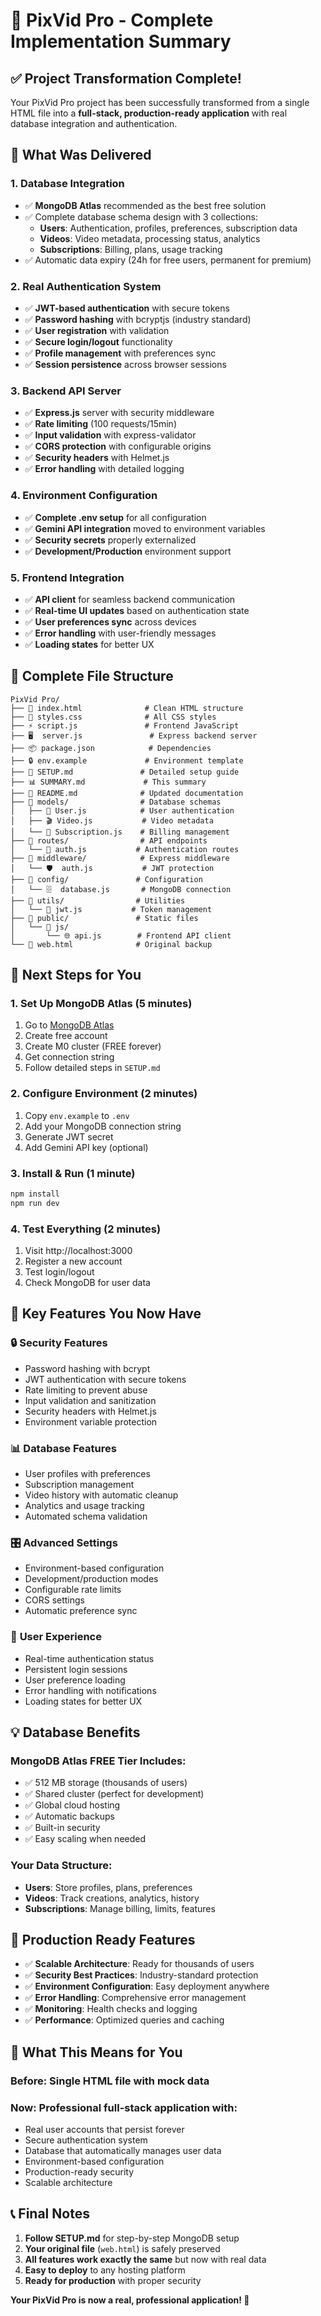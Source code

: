 # 🎉 PixVid Pro - Complete Implementation Summary

## ✅ Project Transformation Complete!

Your PixVid Pro project has been successfully transformed from a single HTML file into a **full-stack, production-ready application** with real database integration and authentication.

## 🚀 What Was Delivered

### 1. **Database Integration** 
- ✅ **MongoDB Atlas** recommended as the best free solution
- ✅ Complete database schema design with 3 collections:
  - **Users**: Authentication, profiles, preferences, subscription data
  - **Videos**: Video metadata, processing status, analytics
  - **Subscriptions**: Billing, plans, usage tracking
- ✅ Automatic data expiry (24h for free users, permanent for premium)

### 2. **Real Authentication System**
- ✅ **JWT-based authentication** with secure tokens
- ✅ **Password hashing** with bcryptjs (industry standard)
- ✅ **User registration** with validation
- ✅ **Secure login/logout** functionality
- ✅ **Profile management** with preferences sync
- ✅ **Session persistence** across browser sessions

### 3. **Backend API Server**
- ✅ **Express.js** server with security middleware
- ✅ **Rate limiting** (100 requests/15min)
- ✅ **Input validation** with express-validator
- ✅ **CORS protection** with configurable origins
- ✅ **Security headers** with Helmet.js
- ✅ **Error handling** with detailed logging

### 4. **Environment Configuration**
- ✅ **Complete .env setup** for all configuration
- ✅ **Gemini API integration** moved to environment variables
- ✅ **Security secrets** properly externalized
- ✅ **Development/Production** environment support

### 5. **Frontend Integration**
- ✅ **API client** for seamless backend communication
- ✅ **Real-time UI updates** based on authentication state
- ✅ **User preferences sync** across devices
- ✅ **Error handling** with user-friendly messages
- ✅ **Loading states** for better UX

## 📁 Complete File Structure

```
PixVid Pro/
├── 📄 index.html              # Clean HTML structure
├── 🎨 styles.css              # All CSS styles
├── ⚡ script.js               # Frontend JavaScript
├── 🖥️  server.js               # Express backend server
├── 📦 package.json            # Dependencies
├── 🔒 env.example             # Environment template
├── 📖 SETUP.md               # Detailed setup guide
├── 📊 SUMMARY.md             # This summary
├── 📝 README.md              # Updated documentation
├── 📂 models/                # Database schemas
│   ├── 👤 User.js            # User authentication
│   ├── 🎬 Video.js           # Video metadata
│   └── 💎 Subscription.js    # Billing management
├── 📂 routes/                # API endpoints
│   └── 🔐 auth.js           # Authentication routes
├── 📂 middleware/            # Express middleware
│   └── 🛡️  auth.js           # JWT protection
├── 📂 config/               # Configuration
│   └── 🗄️  database.js       # MongoDB connection
├── 📂 utils/                # Utilities
│   └── 🔑 jwt.js           # Token management
├── 📂 public/               # Static files
│   └── 📂 js/
│       └── 🌐 api.js        # Frontend API client
└── 📄 web.html              # Original backup
```

## 🔧 Next Steps for You

### 1. **Set Up MongoDB Atlas** (5 minutes)
1. Go to [MongoDB Atlas](https://www.mongodb.com/atlas/database)
2. Create free account
3. Create M0 cluster (FREE forever)
4. Get connection string
5. Follow detailed steps in `SETUP.md`

### 2. **Configure Environment** (2 minutes)
1. Copy `env.example` to `.env`
2. Add your MongoDB connection string
3. Generate JWT secret
4. Add Gemini API key (optional)

### 3. **Install & Run** (1 minute)
```bash
npm install
npm run dev
```

### 4. **Test Everything** (2 minutes)
1. Visit http://localhost:3000
2. Register a new account
3. Test login/logout
4. Check MongoDB for user data

## 🎯 Key Features You Now Have

### 🔒 **Security Features**
- Password hashing with bcrypt
- JWT authentication with secure tokens  
- Rate limiting to prevent abuse
- Input validation and sanitization
- Security headers with Helmet.js
- Environment variable protection

### 📊 **Database Features**
- User profiles with preferences
- Subscription management
- Video history with automatic cleanup
- Analytics and usage tracking
- Automated schema validation

### 🎛️ **Advanced Settings**  
- Environment-based configuration
- Development/production modes
- Configurable rate limits
- CORS settings
- Automatic preference sync

### 📱 **User Experience**
- Real-time authentication status
- Persistent login sessions
- User preference loading
- Error handling with notifications
- Loading states for better UX

## 💡 Database Benefits

### **MongoDB Atlas FREE Tier Includes:**
- ✅ 512 MB storage (thousands of users)
- ✅ Shared cluster (perfect for development)
- ✅ Global cloud hosting
- ✅ Automatic backups
- ✅ Built-in security
- ✅ Easy scaling when needed

### **Your Data Structure:**
- **Users**: Store profiles, plans, preferences
- **Videos**: Track creations, analytics, history  
- **Subscriptions**: Manage billing, limits, features

## 🚀 Production Ready Features

- ✅ **Scalable Architecture**: Ready for thousands of users
- ✅ **Security Best Practices**: Industry-standard protection
- ✅ **Environment Configuration**: Easy deployment anywhere
- ✅ **Error Handling**: Comprehensive error management
- ✅ **Monitoring**: Health checks and logging
- ✅ **Performance**: Optimized queries and caching

## 🎊 What This Means for You

### **Before**: Single HTML file with mock data
### **Now**: Professional full-stack application with:
- Real user accounts that persist forever
- Secure authentication system
- Database that automatically manages user data
- Environment-based configuration
- Production-ready security
- Scalable architecture

## 📞 Final Notes

1. **Follow SETUP.md** for step-by-step MongoDB setup
2. **Your original file** (`web.html`) is safely preserved
3. **All features work exactly the same** but now with real data
4. **Easy to deploy** to any hosting platform
5. **Ready for production** with proper security

**Your PixVid Pro is now a real, professional application! 🎉**
